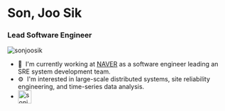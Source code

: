 # Son, Joo Sik
### Lead Software Engineer

<p align="left"> <img src="https://komarev.com/ghpvc/?username=sonjoosik" alt="sonjoosik" /> </p>

- 🏢&nbsp;&nbsp;I'm currently working at [NAVER](https://www.navercorp.com/en) as a software engineer leading an SRE system development team.
- ⚙️&nbsp;&nbsp;I'm interested in large-scale distributed systems, site reliability engineering, and time-series data analysis. 
- <a href="https://linkedin.com/in/sonjoosik" target="blank"><img align="center" src="https://cdn.jsdelivr.net/npm/simple-icons@3.0.1/icons/linkedin.svg" alt="sonjoosik" height="30" width="30" /></a>
